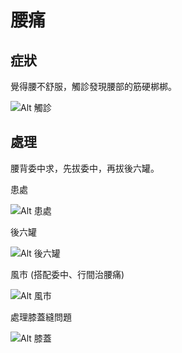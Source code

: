 # 腰痛

## 症狀

覺得腰不舒服，觸診發現腰部的筋硬梆梆。

![Alt 觸診](/pic/20150713/IMG_20150713_204911.jpg)


## 處理

腰背委中求，先拔委中，再拔後六罐。

患處

![Alt 患處](/pic/20150713/IMG_20150713_204843.jpg)

後六罐

![Alt 後六罐](/pic/20150713/IMG_20150713_210744.jpg)

風市 (搭配委中、行間治腰痛)

![Alt 風市](/pic/20150713/IMG_20150713_222846.jpg)

處理膝蓋縫問題

![Alt 膝蓋](/pic/20150713/IMG_20150713_222005.jpg)
